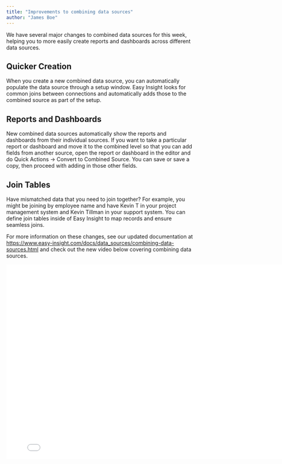 ```yaml
---
title: "Improvements to combining data sources"
author: "James Boe"
---
```


We have several major changes to combined data sources for this week, helping you to more easily create reports and dashboards across different data sources.<!--more-->

<h2 class="productHeader">Quicker Creation</h2>

When you create a new combined data source, you can automatically populate the data source through a setup window. Easy Insight looks for common joins between connections and automatically adds those to the combined source as part of the setup. 

<h2 class="productHeader">Reports and Dashboards</h2>

New combined data sources automatically show the reports and dashboards from their individual sources. If you want to take a particular report or dashboard and move it to the combined level so that you can add fields from another source, open the report or dashboard in the editor and do Quick Actions -> Convert to Combined Source. You can save or save a copy, then proceed with adding in those other fields. 

<h2 class="productHeader">Join Tables</h2>

Have mismatched data that you need to join together? For example, you might be joining by employee name and have Kevin T in your project management system and Kevin Tillman in your support system. You can define join tables inside of Easy Insight to map records and ensure seamless joins. 

For more information on these changes, see our updated documentation at <a href="https://www.easy-insight.com/docs/data_sources/combining-data-sources.html">https://www.easy-insight.com/docs/data_sources/combining-data-sources.html</a> and check out the new video below covering combining data sources.

<iframe width="800" height="517" src="//www.youtube.com/embed/svnw3jkHUU0?modestbranding=1&rel=0&theme=light"
                                frameborder="0" allowfullscreen sandbox="allow-same-origin allow-scripts allow-presentation"></iframe> 